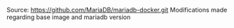 Source: https://github.com/MariaDB/mariadb-docker.git
Modifications made regarding base image and mariadb version
